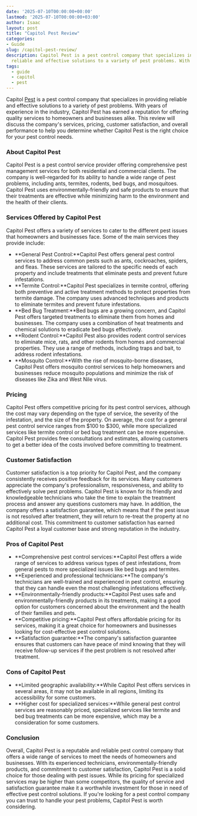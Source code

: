 ```yaml
---
date: '2025-07-10T00:00:00+00:00'
lastmod: '2025-07-10T00:00:00+03:00'
author: Isaac
layout: post
title: "Capitol Pest Review"
categories:
- Guide
slug: /capitol-pest-review/
description: Capitol Pest is a pest control company that specializes in providing
  reliable and effective solutions to a variety of pest problems. With years of experien...
tags: 
  - guide
  - capitol
  - pest
---
```

Capitol [Pest](/posts/a-guide-to-preventing-pest-infestations-in-restaurants/) is a pest control company that specializes in providing reliable and effective solutions to a variety of pest problems. With years of experience in the industry, Capitol Pest has earned a reputation for offering quality services to homeowners and businesses alike. This review will discuss the company's services, pricing, customer satisfaction, and overall performance to help you determine whether Capitol Pest is the right choice for your pest control needs.
### About Capitol Pest
Capitol Pest is a pest control service provider offering comprehensive pest management services for both residential and commercial clients. The company is well-regarded for its ability to handle a wide range of pest problems, including ants, termites, rodents, bed bugs, and mosquitoes. Capitol Pest uses environmentally-friendly and safe products to ensure that their treatments are effective while minimizing harm to the environment and the health of their clients.
### Services Offered by Capitol Pest
Capitol Pest offers a variety of services to cater to the different pest issues that homeowners and businesses face. Some of the main services they provide include:
- **General Pest Control:**Capitol Pest offers general pest control services to address common pests such as ants, cockroaches, spiders, and fleas. These services are tailored to the specific needs of each property and include treatments that eliminate pests and prevent future infestations.
- **Termite Control:**Capitol Pest specializes in termite control, offering both preventive and active treatment methods to protect properties from termite damage. The company uses advanced techniques and products to eliminate termites and prevent future infestations.
- **Bed Bug Treatment:**Bed bugs are a growing concern, and Capitol Pest offers targeted treatments to eliminate them from homes and businesses. The company uses a combination of heat treatments and chemical solutions to eradicate bed bugs effectively.
- **Rodent Control:**Capitol Pest also provides rodent control services to eliminate mice, rats, and other rodents from homes and commercial properties. They use a range of methods, including traps and bait, to address rodent infestations.
- **Mosquito Control:**With the rise of mosquito-borne diseases, Capitol Pest offers mosquito control services to help homeowners and businesses reduce mosquito populations and minimize the risk of diseases like Zika and West Nile virus.
### Pricing
Capitol Pest offers competitive pricing for its pest control services, although the cost may vary depending on the type of service, the severity of the infestation, and the size of the property. On average, the cost for a general pest control service ranges from $100 to $300, while more specialized services like termite control or bed bug treatment can be more expensive. Capitol Pest provides free consultations and estimates, allowing customers to get a better idea of the costs involved before committing to treatment.
### Customer Satisfaction
Customer satisfaction is a top priority for Capitol Pest, and the company consistently receives positive feedback for its services. Many customers appreciate the company's professionalism, responsiveness, and ability to effectively solve pest problems. Capitol Pest is known for its friendly and knowledgeable technicians who take the time to explain the treatment process and answer any questions customers may have.
In addition, the company offers a satisfaction guarantee, which means that if the pest issue is not resolved after treatment, they will return to re-treat the property at no additional cost. This commitment to customer satisfaction has earned Capitol Pest a loyal customer base and strong reputation in the industry.
### Pros of Capitol Pest
- **Comprehensive pest control services:**Capitol Pest offers a wide range of services to address various types of pest infestations, from general pests to more specialized issues like bed bugs and termites.
- **Experienced and professional technicians:**The company's technicians are well-trained and experienced in pest control, ensuring that they can handle even the most challenging infestations effectively.
- **Environmentally-friendly products:**Capitol Pest uses safe and environmentally-friendly products in its treatments, making it a good option for customers concerned about the environment and the health of their families and pets.
- **Competitive pricing:**Capitol Pest offers affordable pricing for its services, making it a great choice for homeowners and businesses looking for cost-effective pest control solutions.
- **Satisfaction guarantee:**The company's satisfaction guarantee ensures that customers can have peace of mind knowing that they will receive follow-up services if the pest problem is not resolved after treatment.
### Cons of Capitol Pest
- **Limited geographic availability:**While Capitol Pest offers services in several areas, it may not be available in all regions, limiting its accessibility for some customers.
- **Higher cost for specialized services:**While general pest control services are reasonably priced, specialized services like termite and bed bug treatments can be more expensive, which may be a consideration for some customers.
### Conclusion
Overall, Capitol Pest is a reputable and reliable pest control company that offers a wide range of services to meet the needs of homeowners and businesses. With its experienced technicians, environmentally-friendly products, and commitment to customer satisfaction, Capitol Pest is a solid choice for those dealing with pest issues. While its pricing for specialized services may be higher than some competitors, the quality of service and satisfaction guarantee make it a worthwhile investment for those in need of effective pest control solutions. If you're looking for a pest control company you can trust to handle your pest problems, Capitol Pest is worth considering.
